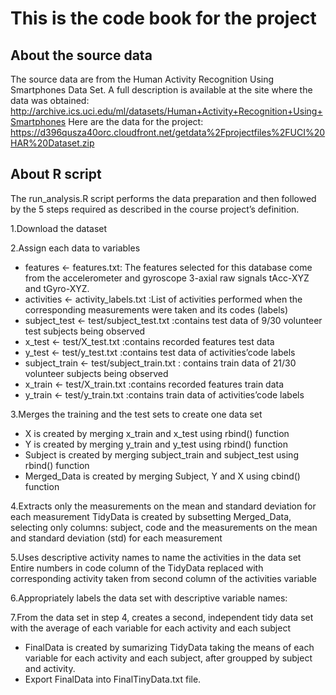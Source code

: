 # This is the code book for the project
## About the source data
The source data are from the Human Activity Recognition Using Smartphones Data Set. A full description is available at the site where the data was obtained: http://archive.ics.uci.edu/ml/datasets/Human+Activity+Recognition+Using+Smartphones Here are the data for the project: https://d396qusza40orc.cloudfront.net/getdata%2Fprojectfiles%2FUCI%20HAR%20Dataset.zip

## About R script
The run_analysis.R script performs the data preparation and then followed by the 5 steps required as described in the course project’s definition.

1.Download the dataset

2.Assign each data to variables

* features <- features.txt: The features selected for this database come from the accelerometer and gyroscope 3-axial raw signals tAcc-XYZ and tGyro-XYZ.
* activities <- activity_labels.txt :List of activities performed when the corresponding measurements were taken and its codes (labels)
* subject_test <- test/subject_test.txt :contains test data of 9/30 volunteer test subjects being observed
* x_test <- test/X_test.txt :contains recorded features test data
* y_test <- test/y_test.txt :contains test data of activities’code labels
* subject_train <- test/subject_train.txt : contains train data of 21/30 volunteer subjects being observed
* x_train <- test/X_train.txt :contains recorded features train data
* y_train <- test/y_train.txt :contains train data of activities’code labels


3.Merges the training and the test sets to create one data set

* X is created by merging x_train and x_test using rbind() function
* Y is created by merging y_train and y_test using rbind() function
* Subject is created by merging subject_train and subject_test using rbind() function
* Merged_Data is created by merging Subject, Y and X using cbind() function

4.Extracts only the measurements on the mean and standard deviation for each measurement TidyData is created by subsetting Merged_Data, selecting only columns: subject, code and the measurements on the mean and standard deviation (std) for each measurement

5.Uses descriptive activity names to name the activities in the data set Entire numbers in code column of the TidyData replaced with corresponding activity taken from second column of the activities variable

6.Appropriately labels the data set with descriptive variable names:

7.From the data set in step 4, creates a second, independent tidy data set with the average of each variable for each activity and each subject

* FinalData is created by sumarizing TidyData taking the means of each variable for each activity and each subject, after groupped by subject and activity.
* Export FinalData into FinalTinyData.txt file.
